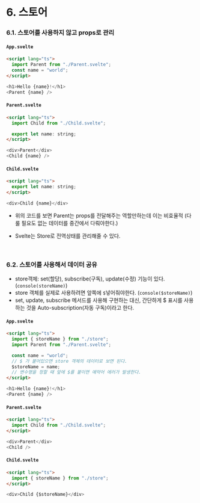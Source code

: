 # 6. 스토어

### 6.1. 스토어를 사용하지 않고 props로 관리

#### **`App.svelte`**

```html
<script lang="ts">
  import Parent from "./Parent.svelte";
  const name = "world";
</script>
```

```javascript
<h1>Hello {name}!</h1>
<Parent {name} />
```

#### **`Parent.svelte`**

```html
<script lang="ts">
  import Child from "./Child.svelte";

  export let name: string;
</script>
```

```javascript
<div>Parent</div>
<Child {name} />
```

#### **`Child.svelte`**

```html
<script lang="ts">
  export let name: string;
</script>
```

```javascript
<div>Child {name}</div>
```

- 위의 코드를 보면 Parent는 props를 전달해주는 역할만하는데 이는 비효율적 (다룰 필요도 없는 데이터를 중간에서 다뤄야한다.)

- Svelte는 Store로 전역상태를 관리해줄 수 있다.

<br />

### 6.2. 스토어를 사용해서 데이터 공유

- store객체: set(할당), subscribe(구독), update(수정) 기능이 있다. (`console(storeName)`)
- store 객체를 실제로 사용하려면 앞쪽에 `$`넣어줘야한다. (`console($storeName)`)
- set, update, subscribe 메서드를 사용해 구현하는 대신, 간단하게 $ 표시를 사용하는 것을 Auto-subscription(자동 구독)이라고 한다.

#### **`App.svelte`**

```html
<script lang="ts">
  import { storeName } from "./store";
  import Parent from "./Parent.svelte";

  const name = "world";
  // $ 가 붙어있으면 store 객체의 데이터로 보면 된다.
  $storeName = name;
  // 변수명을 정할 때 앞에 $를 붙이면 예약어 에러가 발생한다.
</script>
```

```javascript
<h1>Hello {name}!</h1>
<Parent {name} />
```

#### **`Parent.svelte`**

```html
<script lang="ts">
  import Child from "./Child.svelte";
</script>
```

```javascript
<div>Parent</div>
<Child />
```

#### **`Child.svelte`**

```html
<script lang="ts">
  import { storeName } from "./store";
</script>
```

```javascript
<div>Child {$storeName}</div>
```
